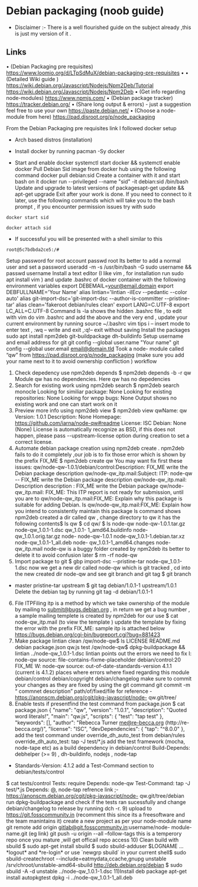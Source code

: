 # Debian packaging (noob guide)

* Disclaimer :- There is a well flourished guide on the subject already ,this is just
my version of it .

## Links

• (Debian Packaging pre requisites)
https://www.loomio.org/d/LTpSdMuX/debian-packaging-pre-requisites
•
• (Detailed Wiki guide )
https://wiki.debian.org/Javascript/Nodejs/Npm2Deb/Tutorial
https://wiki.debian.org/Javascript/Nodejs/Npm2Deb
• (Get info regarding node-modules)
https://www.npmjs.com/
• (Debian package tracker)
https://tracker.debian.org/
• (Share long output & errors) - just a suggestion feel free to use your own
https://paste.debian.net/
• (Choose a node-module from here)
https://pad.disroot.org/p/node_packaging

From the Debian Packaging pre requisites link I followed docker setup

* Arch based distros (installation)

* Install docker by running pacman -Sy docker

* Start and enable docker systemctl start docker && systemctl enable docker
Pull Debian Sid image from docker hub using the following command
docker pull debian:sid
Create a container with it and start bash on it
docker run --privileged --name "sid" -it debian:sid /bin/bash
Update and upgrade to latest versions of packagesapt-get update && apt-get upgrade
Exit after your work is done. If you need to connect to it later, use the following
commands which will take you to the bash prompt , if you encounter permission
issues try with sudo

`docker start sid`

`docker attach sid`

* If successful you will be presented with a shell similar to this

`root@5c7bdbda2ce5:/#`

Setup password for root account
passwd root
Its better to add a normal user and set a password
useradd -m -s /usr/bin/bash -G sudo username && passwd username
Install a text editor (I like vim , for installation run sudo apt install vim ) and
update .bashrc of docker container with the following environment variables
export DEBEMAIL=your@email.domain
export DEBFULLNAME='Your Name'
alias lintian='lintian -iIEcv --pedantic --color auto'
alias git-import-dsc='git-import-dsc --author-is-committer --pristine-tar'
alias clean='fakeroot debian/rules clean'
export LANG=C.UTF-8
export LC_ALL=C.UTF-8
Command ls -la shows the hidden .bashrc file , to edit with vim do vim .bashrc and
add the above and the very end , update your current environment by running
source ~/.bashrc
vim tips
i – insert mode to enter text ,
:wq – write and exit ,:q!– exit without saving
Install the packages
sudo apt install npm2deb git-buildpackage dh-buildinfo
Setup username and email address for git
git config --global user.name "Your name"
git config --global user.email email@domain.tld
Took a node- module called “qw” from https://pad.disroot.org/p/node_packaging
(make sure you add your name next to it to avoid ownership confliction )
workflow
1) Check depedency use npm2deb depends
$ npm2deb depends -b -r qw
Module qw has no dependencies.
Here qw has no depedencies
2) Search for existing work using npm2deb search
$ npm2deb search monocle
Looking for similiar package:
None
Looking for existing repositories:
None
Looking for wnpp bugs:
None
Output shows no existing work and one can start work on it
3) Preview more info using npm2deb view
$ npm2deb view qwName: qw
Version: 1.0.1
Description: None
Homepage: https://github.com/iarna/node-qw#readme
License: ISC
Debian: None (None)
License is automatically recognize as BSD, if this does not happen, please
pass
--upstream-license option during creation to set a correct license.
4) Automate debian package creation using npm2deb create . npm2deb fails to do
it
completely ,our job is to fix those error which is shown by the prefix FIX_ME
$ npm2deb create qw
You may want fix first these issues:
qw/node-qw-1.0.1/debian/control:Description: FIX_ME write the Debian
package
description
qw/node-qw_itp.mail:Subject: ITP: node-qw -- FIX_ME write the Debian
package
description
qw/node-qw_itp.mail: Description
description
: FIX_ME write the Debian package
qw/node-qw_itp.mail: FIX_ME: This ITP report is not ready for submission,
until you are
to
qw/node-qw_itp.mail:FIX_ME: Explain why this package is suitable for adding
Debian. Is
qw/node-qw_itp.mail:FIX_ME: Explain how you intend to consistently
maintain
this package
ls command shows npm2deb created a dir called qw , change directory to
qw it
has the following contents$ ls
qw
$ cd qw/
$ ls
node-qw
node-qw-1.0.1.tar.gz
node-qw_1.0.1-1.dsc
qw_1.0.1- 1_amd64.buildinfo node-qw_1.0.1.orig.tar.gz
node-
node-qw-1.0.1 node-qw_1.0.1-1.debian.tar.xz node-qw_1.0.1-1_all.deb
node- qw_1.0.1-1_amd64.changes node-qw_itp.mail
node-qw is a buggy folder created by npm2deb its better to delete it to
avoid
confusion later
$ rm -rf node-qw
5) Import package to git
$ gbp import-dsc --pristine-tar node-qw_1.0.1-1.dsc
now we get a new dir called node-qw which is git tracked , cd into the new
created dir node-qw and see git branch and git tag
$ git branch
* master
pristine-tar
upstream
$ git tag
debian/1.0.1-1
upstream/1.0.1
Delete the debian tag by running git tag -d debian/1.0.1-1
6) File ITPFiling itp is a method by which we take ownership of the module by mailing
to
submit@bugs.debian.org , in return we get a bug number , a sample mailing
templete is created by npm2deb for our use
$ cat node-qw_itp.mail (to view the template )
update the template by fixing the error with the prefix FIX_ME:
sample itp is attached below
https://bugs.debian.org/cgi-bin/bugreport.cgi?bug=881423
7) Make package lintian clean
/qw/node-qw$ ls
LICENSE README.md debian package.json qw.js test
/qw/node-qw$ dpkg-buildpackage && lintian ../node-qw_1.0.1-1.dsc
lintian points out the errors we need to fix
I: node-qw source: file-contains-fixme-placeholder debian/control:20
FIX_ME
W: node-qw source: out-of-date-standards-version 4.1.1 (current is 4.1.2)
places where errors where fixed regarding this module
debian/control
debian/copyright
debian/changelog
make sure to commit your changes as they are fixed by using the git
command
git commit -m “ commnet description” path/of/fixed/file
for reference -https://anonscm.debian.org/cgit/pkg-javascript/node-
qw.git/tree/
8) Enable tests if presentfind the test command from package.json
$ cat package.json
{
"name": "qw",
"version": "1.0.1",
"description": "Quoted word literals!",
"main": "qw.js",
"scripts": {
"test": "tap test"
},
"keywords": [],
"author": "Rebecca Turner <me@re-becca.org> (http://re-
becca.org/)",
"license": "ISC",
"devDependencies": {
"tap": "^8.0.0"
},
add the test command under override_dh_auto_test from debian/rules
override_dh_auto_test:
tap -J test/*.js
add the test framework (mocha, node-tape etc) as a build dependency in
debian/control
Build-Depends:
debhelper (>= 9)
, dh-buildinfo, nodejs
, node-tap

* Standards-Version: 4.1.2
add a Test-Command section to debian/tests/control

$ cat tests/control
Tests: require
Depends: node-qw
Test-Command: tap -J test/*.js
Depends: @, node-tap
refrence link ;-https://anonscm.debian.org/cgit/pkg-javascript/node-
qw.git/tree/debian
run dpkg-buildpackage and check if the tests ran sucessfully and change
debian/changelog to release by running dch -r.
9) upload to https://git.fosscommunity.in (recomment this since its a freesoftware
and
the team manintains it)
create a new project as per your node-module name
git remote add origin gitlab@git.fosscommunity.in:username/node-
module-name.git (eg link)
git push -u origin --all –follow-tags
this is a temperory repo once you mature ,will get officail repo access
10) Clean build with sbuild
$ sudo apt-get install sbuild
$ sudo sbuild-adduser $LOGNAME
... *logout* and *re-login* or use `newgrp sbuild` in your current shell$ sudo sbuild-createchroot --include=eatmydata,ccache,gnupg unstable
/srv/chroot/unstable-amd64-sbuild http://deb.debian.org/debian
$ sudo sbuild -A -d unstable ../node-qw_1.0.1-1.dsc
11)Install deb package
apt-get install autopkgtest
dpkg -i ../node-qw_1.0.1-1_all.deb

